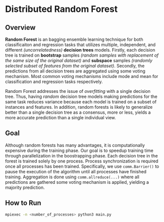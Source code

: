 # Distributed Random Forest
## Overview
**Random Forest** is an bagging ensemble learning technique for both classificaiton and regression tasks that utilizes multiple, independent, and different *(uncorrelatedness)* **decision trees** models. Firstly, each decision tree is trained on **bootstrap** samples *(random samples with replacement of the same size of the original dataset)* and **subspace** samples *(randomly selected subset of features from the original dataset)*. Secondly, the predictions from all decision trees are aggregated using some voting mechanism. Most common voting mechanisms include mode and mean for classification and regression tasks respectively.

Random Forest addresses the issue of *overfitting* with a single decision tree. Thus, having *random* decision tree models making predictions for the same task reduces variance because each model is trained on a subset of instances and features. In addition, random forests is likely to generalize better than a single decision tree as a consensus, more or less, yields a more accurate prediction than a single individual view.

## Goal
Although random forests has many advantages, it is computationally expensive during the training phase. Our goal is to speedup training time through parallelization in the boostrapping phase. Each decision tree in the forest is trained solely by one process. Process synchronization is required once all processes has been trained. Specifically, we use ```comm.Barrier()``` to pause the execution of the algorithm until all processes have finished training. Aggregation is done using ```comm.allreduce(...)``` where all predictions are gathered some voting mechanism is applied, yielding a majority prediction.

## How to Run
```bash
mpiexec -n <number_of_processes> python3 main.py
```
